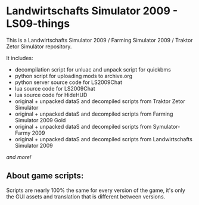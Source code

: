 # Landwirtschafts Simulator 2009 - LS09-things
This is a Landwirtschafts Simulator 2009 / Farming Simulator 2009 / Traktor Zetor Simulátor repository.


It includes:
* decompilation script for unluac and unpack script for quickbms
* python script for uploading mods to archive.org
* python server source code for LS2009Chat
* lua source code for LS2009Chat
* lua source code for HideHUD
* original + unpacked dataS and decompiled scripts from Traktor Zetor Simulátor
* original + unpacked dataS and decompiled scripts from Farming Simulator 2009 Gold
* original + unpacked dataS and decompiled scripts from Symulator-Farmy 2009
* original + unpacked dataS and decompiled scripts from Landwirtschafts Simulator 2009

*and more!*

## About game scripts:
Scripts are nearly 100% the same for every version of the game, it's only the GUI assets and translation that is different between versions.
